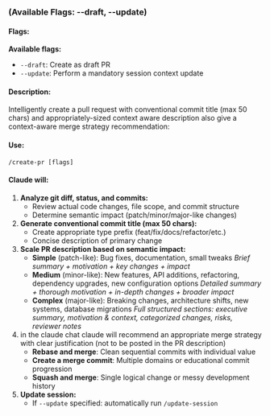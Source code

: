 ### (Available Flags: --draft, --update)

#### Flags:
**Available flags:**
- `--draft`: Create as draft PR
- `--update`: Perform a mandatory session context update

#### Description:
Intelligently create a pull request with conventional commit title (max 50 chars) and appropriately-sized context aware description also give a context-aware merge strategy recommendation:

#### Use: 
`/create-pr [flags]`

#### Claude will:
1. **Analyze git diff, status, and commits:**
   - Review actual code changes, file scope, and commit structure
   - Determine semantic impact (patch/minor/major-like changes)
2. **Generate conventional commit title (max 50 chars):**
   - Create appropriate type prefix (feat/fix/docs/refactor/etc.)
   - Concise description of primary change
3. **Scale PR description based on semantic impact:**
   - **Simple** (patch-like): Bug fixes, documentation, small tweaks
     *Brief summary + motivation + key changes + impact*
   - **Medium** (minor-like): New features, API additions, refactoring, dependency upgrades, new configuration options
     *Detailed summary + thorough motivation + in-depth changes + broader impact*
   - **Complex** (major-like): Breaking changes, architecture shifts, new systems, database migrations
     *Full structured sections: executive summary, motivation & context, categorized changes, risks, reviewer notes*
4. in the claude chat claude will recommend an appropriate merge strategy with clear justification (not to be posted in the PR description)
   - **Rebase and merge**: Clean sequential commits with individual value
   - **Create a merge commit**: Multiple domains or educational commit progression
   - **Squash and merge**: Single logical change or messy development history
5. **Update session:**
   - If `--update` specified: automatically run `/update-session`
